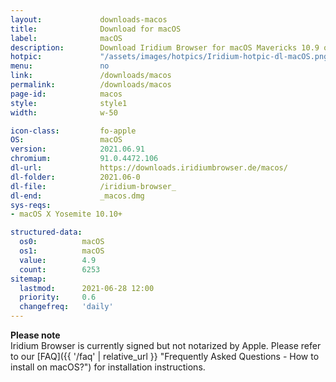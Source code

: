 ```yaml
---
layout:				downloads-macos
title:				Download for macOS
label:				macOS
description:		Download Iridium Browser for macOS Mavericks 10.9 or higher. Iridium Browser is currently not available for iOS or any other mobile OS.
hotpic:				"/assets/images/hotpics/Iridium-hotpic-dl-macOS.png"
menu:				no
link:				/downloads/macos
permalink:			/downloads/macos
page-id:			macos
style:				style1
width:				w-50

icon-class:			fo-apple
OS: 				macOS
version:			2021.06.91
chromium:			91.0.4472.106
dl-url:				https://downloads.iridiumbrowser.de/macos/
dl-folder:			2021.06-0
dl-file:			/iridium-browser_
dl-end:				_macos.dmg
sys-reqs:
- macOS X Yosemite 10.10+

structured-data:
  os0:			macOS
  os1:			macOS
  value:		4.9
  count:		6253
sitemap:
  lastmod:		2021-06-28 12:00
  priority:		0.6
  changefreq:	'daily'
---
```


__Please note__    
Iridium Browser is currently signed but not notarized by Apple. 
Please refer to our [FAQ]({{ '/faq' | relative_url }} "Frequently Asked Questions - How to install on macOS?") for installation instructions.